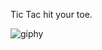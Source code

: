 Tic Tac hit your toe.




![giphy](https://github.com/reol224/TicTacHoe/assets/27915379/faa65d6e-7de9-494e-a2a2-8a7813af396a)
